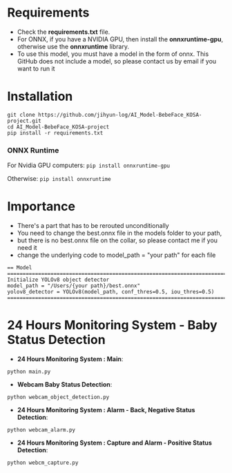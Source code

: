 # Requirements

 * Check the **requirements.txt** file.
 * For ONNX, if you have a NVIDIA GPU, then install the **onnxruntime-gpu**, otherwise use the **onnxruntime** library.
 * To use this model, you must have a model in the form of onnx. This GitHub does not include a model, so please contact us by email if you want to run it

# Installation
```shell
git clone https://github.com/jihyun-log/AI_Model-BebeFace_KOSA-project.git
cd AI_Model-BebeFace_KOSA-project
pip install -r requirements.txt
```
### ONNX Runtime
For Nvidia GPU computers:
`pip install onnxruntime-gpu`

Otherwise:
`pip install onnxruntime`


# Importance

* There's a part that has to be rerouted unconditionally
* You need to change the best.onnx file in the models folder to your path,
* but there is no best.onnx file on the collar, so please contact me if you need it
* change the underlying code to model_path = "your path" for each file
```shell 
== Model =============================================================================================================
Initialize YOLOv8 object detector
model_path = "/Users/{your path}/best.onnx"
yolov8_detector = YOLOv8(model_path, conf_thres=0.5, iou_thres=0.5)
======================================================================================================================
```

# 24 Hours Monitoring System -  Baby Status Detection

 * **24 Hours Monitoring System : Main**:
 ```shell
 python main.py
 ```

 * **Webcam Baby Status Detection**:
 ```shell
 python webcam_object_detection.py
 ```

 * **24 Hours Monitoring System : Alarm - Back, Negative Status Detection**:
 ```shell
 python webcam_alarm.py
 ```

 * **24 Hours Monitoring System : Capture and Alarm - Positive Status Detection**:
 ```shell
 python webcm_capture.py
 ```